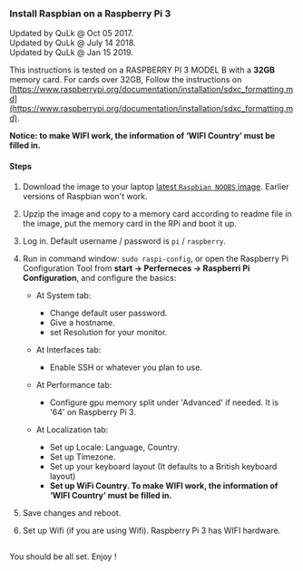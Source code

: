 ### Install Raspbian on a Raspberry Pi 3

Updated by QuLk @ Oct 05 2017.  \
Updated by QuLk @ July 14 2018.  \
Updated by QuLk @ Jan 15 2019.  

This instructions is tested on a RASPBERRY PI 3 MODEL B with a **32GB** memory card. For cards over 32GB, Follow the instructions on [https://www.raspberrypi.org/documentation/installation/sdxc_formatting.md](https://www.raspberrypi.org/documentation/installation/sdxc_formatting.md).

**Notice: to make WIFI work, the information of ‘WIFI Country’ must be filled in.**

#### Steps

1. Download the image to your laptop [latest `Raspbian NOOBS` image](https://www.raspberrypi.org/downloads/noobs/). Earlier versions of Raspbian won't work.

2. Upzip the image and copy to a memory card according to readme file in the image, put the memory card in the RPi and boot it up. 

3. Log in. Default username / password is `pi` / `raspberry`.

4. Run in command window: `sudo raspi-config`, or open the Raspberry Pi Configuration Tool from **start -> Perferneces -> Raspberri Pi Configuration**, and configure the basics:
    - At System tab:
        - Change default user password.
        - Give a hostname.
        - set Resolution for your monitor.
        
    - At Interfaces tab:
        - Enable SSH or whatever you plan to use.
        
    - At Performance tab:
        - Configure gpu memory split under 'Advanced' if needed. It is '64' on  Raspberry Pi 3.
        
    - At Localization tab:
        - Set up Locale: Language, Country. 
        - Set up Timezone.
        - Set up your keyboard layout (It defaults to a British keyboard layout)
        - **Set up WiFi Country. To make WIFI work, the information of ‘WIFI Country’ must be filled in.**
        
5. Save changes and reboot.

6. Set up Wifi (if you are using Wifi). Raspberry Pi 3 has WIFI hardware.
##
You should be all set. Enjoy !
